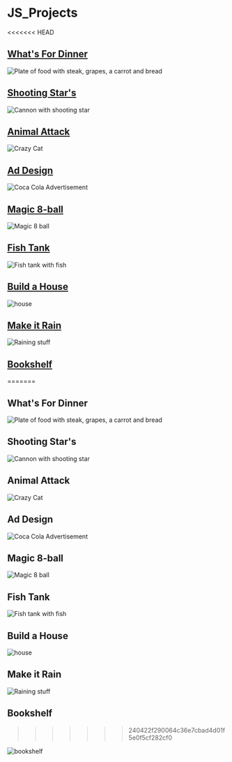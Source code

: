 # JS_Projects

<<<<<<< HEAD
## [What's For Dinner](https://www.khanacademy.org/computing/computer-programming/programming/coloring/p/project-whats-for-dinner)
![Plate of food with steak, grapes, a carrot and bread](https://i.imgur.com/0Mrqb5S.png)

## [Shooting Star's](https://www.khanacademy.org/computing/computer-programming/programming/animation-basics/p/project-shooting-star)
![Cannon with shooting star](https://i.imgur.com/vmYbn0K.png)

## [Animal Attack](https://www.khanacademy.org/computing/computer-programming/programming/resizing-with-variables/p/project-animal-attack)
![Crazy Cat](https://i.imgur.com/UpmlUiD.png)

## [Ad Design](https://www.khanacademy.org/computing/computer-programming/programming/text-basics/p/project-ad-design)
![Coca Cola Advertisement](https://i.imgur.com/MRZ40y8.png)

## [Magic 8-ball](https://www.khanacademy.org/computing/computer-programming/programming/logic-if-statements/p/project-magic-8-ball)
![Magic 8 ball](https://i.imgur.com/WjlEGCZ.png)

## [Fish Tank](https://www.khanacademy.org/computing/computer-programming/programming/functions/p/project-fish-tank)
![Fish tank with fish](https://i.imgur.com/cVa3mkQ.png)

## [Build a House](https://www.khanacademy.org/computing/computer-programming/programming/looping/p/project-build-a-house)

![house](https://i.imgur.com/bTf5tmH.png)

## [Make it Rain](https://www.khanacademy.org/computing/computer-programming/programming/arrays/p/project-make-it-rain)

![Raining stuff](https://i.imgur.com/NwonLJq.png)

## [Bookshelf](https://www.khanacademy.org/computing/computer-programming/programming/objects/p/project-bookshelf)
=======
## What's For Dinner
![Plate of food with steak, grapes, a carrot and bread](https://i.imgur.com/0Mrqb5S.png)

## Shooting Star's
![Cannon with shooting star](https://i.imgur.com/vmYbn0K.png)

## Animal Attack
![Crazy Cat](https://i.imgur.com/UpmlUiD.png)

## Ad Design
![Coca Cola Advertisement](https://i.imgur.com/MRZ40y8.png)

## Magic 8-ball
![Magic 8 ball](https://i.imgur.com/WjlEGCZ.png)

## Fish Tank
![Fish tank with fish](https://i.imgur.com/cVa3mkQ.png)

## Build a House

![house](https://i.imgur.com/bTf5tmH.png)

## Make it Rain

![Raining stuff](https://i.imgur.com/NwonLJq.png)

## Bookshelf
>>>>>>> 240422f290064c36e7cbad4d01f5e0f5cf282cf0

![bookshelf](https://i.imgur.com/pirV2rF.png)
